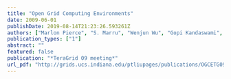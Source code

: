 ```yaml
---
title: "Open Grid Computing Environments"
date: 2009-06-01
publishDate: 2019-08-14T21:23:26.593261Z
authors: ["Marlon Pierce", "S. Marru", "Wenjun Wu", "Gopi Kandaswami", "Gregor von Laszewski", "Rion Dooley", "Maytal Dahan", "Nancy Wilkins-Diehr", "Mary Thomas"]
publication_types: ["1"]
abstract: ""
featured: false
publication: "*TeraGrid 09 meeting*"
url_pdf: "http://grids.ucs.indiana.edu/ptliupages/publications/OGCETG09-1-1.pdf"
---
```


